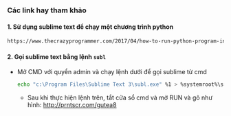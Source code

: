 ### Các link hay tham khảo

#### 1. Sử dụng sublime text để chạy một chương trình python
```sh
https://www.thecrazyprogrammer.com/2017/04/how-to-run-python-program-in-sublime-text.html
```

#### 2. Gọi sublime text bằng lệnh `subl` 

- Mở CMD với quyền admin và chạy lệnh dưới để gọi sublime từ cmd

	```sh
	echo "c:\Program Files\Sublime Text 3\subl.exe" %1 > %systemroot%\system32\subl.bat
	```

  - Sau khi thực hiện lệnh trên, tắt cửa sổ cmd và mở RUN và gõ như hình: http://prntscr.com/gutea8

